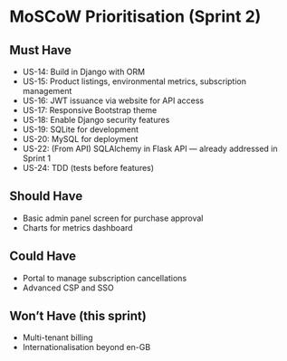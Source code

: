 # MoSCoW Prioritisation (Sprint 2)

## Must Have
- US-14: Build in Django with ORM
- US-15: Product listings, environmental metrics, subscription management
- US-16: JWT issuance via website for API access
- US-17: Responsive Bootstrap theme
- US-18: Enable Django security features
- US-19: SQLite for development
- US-20: MySQL for deployment
- US-22: (From API) SQLAlchemy in Flask API — already addressed in Sprint 1
- US-24: TDD (tests before features)

## Should Have
- Basic admin panel screen for purchase approval
- Charts for metrics dashboard

## Could Have
- Portal to manage subscription cancellations
- Advanced CSP and SSO

## Won’t Have (this sprint)
- Multi-tenant billing
- Internationalisation beyond en-GB
